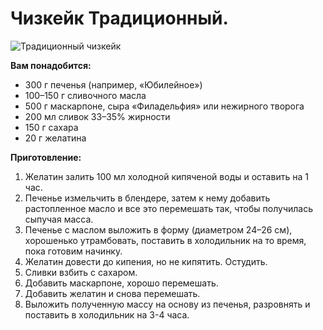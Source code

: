 # Чизкейк Традиционный.
![Традиционный чизкейк](/images/Kulinar/Desert/chizkeik_bv1.jpg 'Традиционный чизкейк')

**Вам понадобится:**

- 300 г печенья (например, «Юбилейное»)
- 100–150 г сливочного масла
- 500 г маскарпоне, сыра «Филадельфия» или нежирного творога
- 200 мл сливок 33–35% жирности
- 150 г сахара
- 20 г желатина

**Приготовление:**

1. Желатин залить 100 мл холодной кипяченой воды и оставить на 1 час.
2. Печенье измельчить в блендере, затем к нему добавить растопленное масло и все это перемешать так, чтобы получилась сыпучая масса.
3. Печенье с маслом выложить в форму (диаметром 24–26 см), хорошенько утрамбовать, поставить в холодильник на то время, пока готовим начинку.
4. Желатин довести до кипения, но не кипятить. Остудить.
5. Сливки взбить с сахаром.
6. Добавить маскарпоне, хорошо перемешать.
7. Добавить желатин и снова перемешать.
8. Выложить полученную массу на основу из печенья, разровнять и поставить в холодильник на 3-4 часа.
